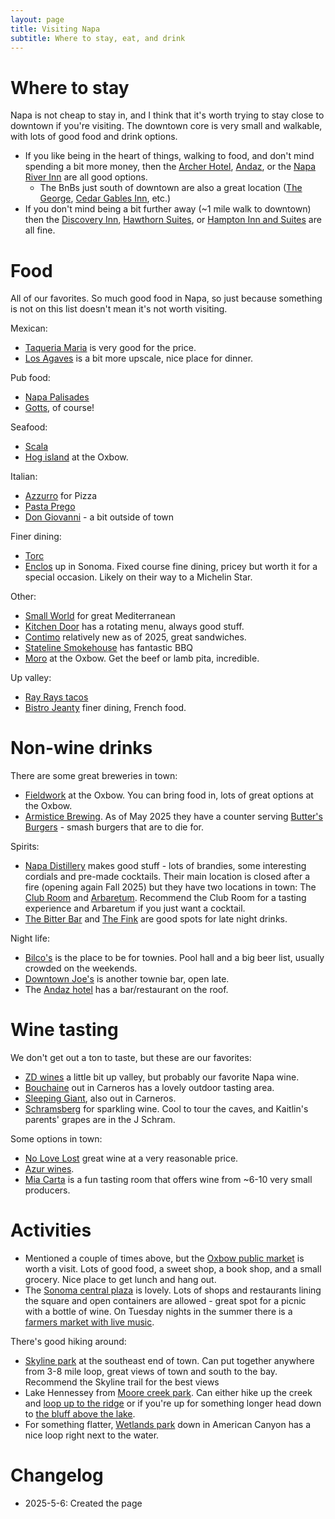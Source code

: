 ```yaml
---
layout: page
title: Visiting Napa
subtitle: Where to stay, eat, and drink
---
```


# Where to stay
Napa is not cheap to stay in, and I think that it's worth trying to stay close to downtown if you're visiting. The downtown core is very small and walkable, with lots of good food and drink options.

- If you like being in the heart of things, walking to food, and don't mind spending a bit more money, then the [Archer Hotel](https://archerhotel.com/napa),  [Andaz](https://www.hyatt.com/andaz/apcrn-andaz-napa), or the [Napa River Inn](https://www.napariverinn.com/) are all good options. 
	- The BnBs just south of downtown are also a great location ([The George](https://www.thegeorgenapa.com/), [Cedar Gables Inn](https://www.cedargablesinn.com/), etc.)
- If you don't mind being a bit further away (~1 mile walk to downtown) then the [Discovery Inn](https://www.napadiscoveryinn.com/), [Hawthorn Suites](https://www.napavalleyinns.com/), or [Hampton Inn and Suites](https://www.hilton.com/en/hotels/apcighx-hampton-suites-napa/) are all fine.

# Food
All of our favorites. So much good food in Napa, so just because something is not on this list doesn't mean it's not worth visiting.

Mexican:
- [Taqueria Maria](https://www.taqueriamaria.com/) is very good for the price.
- [Los Agaves](https://losagavesnapa.com/) is a bit more upscale, nice place for dinner.

Pub food:
- [Napa Palisades](https://napapalisades.com/)
- [Gotts](https://www.gotts.com/), of course!

Seafood:
- [Scala](https://www.scalaosteria.com/)
- [Hog island](https://hogislandoysters.com/) at the Oxbow.

Italian:
- [Azzurro](http://www.azzurropizzeria.com/) for Pizza
- [Pasta Prego](https://maps.app.goo.gl/QFMNi6bsEvhn9jhBA)
- [Don Giovanni](https://www.bistrodongiovanni.com/) - a bit outside of town

Finer dining:
- [Torc](https://www.torcnapa.com/) 
- [Enclos](https://enclos-sonoma.com/) up in Sonoma. Fixed course fine dining, pricey but worth it for a special occasion. Likely on their way to a Michelin Star.

Other:
- [Small World](https://www.smallworldrestaurant.com/) for great Mediterranean
- [Kitchen Door](https://www.kitchendoornapa.com/) has a rotating menu, always good stuff.
- [Contimo](https://www.contimonapa.com/) relatively new as of 2025, great sandwiches.
- [Stateline Smokehouse](https://www.stateline-road.com/) has fantastic BBQ
- [Moro](https://maps.app.goo.gl/CgTUNJzVihQA7ssZ9) at the Oxbow. Get the beef or lamb pita, incredible.

Up valley:
- [Ray Rays tacos](https://rayrays.com/)
- [Bistro Jeanty](https://bistrojeanty.com/) finer dining, French food.

# Non-wine drinks
There are some great breweries in town:
- [Fieldwork](https://fieldworkbrewing.com/napa/) at the Oxbow. You can bring food in, lots of great options at the Oxbow.
- [Armistice Brewing](https://www.armisticebrewing.com/). As of May 2025 they have a counter serving [Butter's Burgers](https://maps.app.goo.gl/4oLnTN28PeYc5xXf6) - smash burgers that are to die for.

Spirits:
- [Napa Distillery](https://www.napadistillery.com/) makes good stuff - lots of brandies, some interesting cordials and pre-made cocktails. Their main location is closed after a fire (opening again Fall 2025) but they have two locations in town: The [Club Room](https://www.napadistillery.com/the-club-room) and [Arbaretum](https://www.napadistillery.com/the-arbaretum). Recommend the Club Room for a tasting experience and Arbaretum if you just want a cocktail.
- [The Bitter Bar](https://maps.app.goo.gl/JWWpH6XAsNWhghtXA) and [The Fink](https://maps.app.goo.gl/18FTarLRFavr9pXx9) are good spots for late night drinks.

Night life:
- [Bilco's](https://maps.app.goo.gl/Q5Lnuytg4kJ9sHzp8) is the place to be for townies. Pool hall and a big beer list, usually crowded on the weekends.
- [Downtown Joe's](https://maps.app.goo.gl/kBXrR6ThAtn3McLF8) is another townie bar, open late.
- The [Andaz hotel](https://maps.app.goo.gl/p2e54no4Lke3Jx1BA) has a bar/restaurant on the roof.

# Wine tasting
We don't get out a ton to taste, but these are our favorites:
- [ZD wines](https://www.zdwines.com/) a little bit up valley, but probably our favorite Napa wine. 
- [Bouchaine](https://maps.app.goo.gl/phYJq5qvTCE3rDcM6) out in Carneros has a lovely outdoor tasting area.
- [Sleeping Giant](https://maps.app.goo.gl/KQdGSVb5Xd2d7fb98), also out in Carneros.
- [Schramsberg](https://maps.app.goo.gl/vzS2KhuS8Nagbufg9) for sparkling wine. Cool to tour the caves, and Kaitlin's parents' grapes are in the J Schram.

Some options in town:
- [No Love Lost](https://maps.app.goo.gl/Je8Vdj6YMusW9d7K7) great wine at a very reasonable price.
- [Azur wines](https://maps.app.goo.gl/UyEbBx2LVAexrb5f9).
- [Mia Carta](https://maps.app.goo.gl/7JrMAD4QgbiNxaQ57) is a fun tasting room that offers wine from ~6-10 very small producers.

# Activities
- Mentioned a couple of times above, but the [Oxbow public market](https://maps.app.goo.gl/YjoSFevBN7A5CfjK8) is worth a visit. Lots of good food, a sweet shop, a book shop, and a small grocery. Nice place to get lunch and hang out.
- The [Sonoma central plaza](https://maps.app.goo.gl/qKZPQVRpdycgUH6D9) is lovely. Lots of shops and restaurants lining the square and open containers are allowed - great spot for a picnic with a bottle of wine. On Tuesday nights in the summer there is a [farmers market with live music](https://www.sonomacity.org/sonomas-market/).

There's good hiking around:
- [Skyline park](https://maps.app.goo.gl/qpKm5VUzwGTAP3tv8) at the southeast end of town. Can put together anywhere from 3-8 mile loop, great views of town and south to the bay. Recommend the Skyline trail for the best views
- Lake Hennessey from [Moore creek park](https://maps.app.goo.gl/7PTTrKNqi2cLNPDt9). Can either hike up the creek and [loop up to the ridge](https://www.alltrails.com/trail/us/california/valentine-vista-trail) or if you're up for something longer head down to [the bluff above the lake](https://www.alltrails.com/trail/us/california/conn-peak-via-alta-hennessey-and-shoreline-loop?u=i&sh=veblwm).
- For something flatter, [Wetlands park](https://maps.app.goo.gl/j6TemwFt3L2D2sa98) down in American Canyon has a nice loop right next to the water.

# Changelog
- 2025-5-6: Created the page